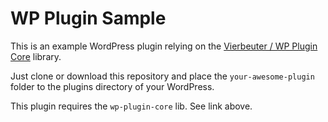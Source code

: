 # WP Plugin Sample

This is an example WordPress plugin relying on the [Vierbeuter / WP Plugin Core](https://github.com/Vierbeuter/wp-plugin-core) library.

Just clone or download this repository and place the `your-awesome-plugin` folder to the plugins directory of your WordPress.

This plugin requires the `wp-plugin-core` lib. See link above.

